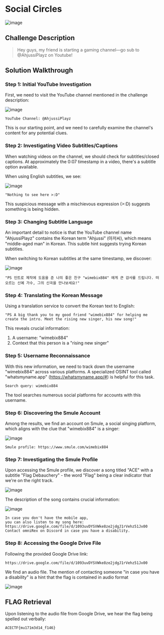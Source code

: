 # Social Circles

![image](https://github.com/user-attachments/assets/1fd75316-c190-4f46-84d1-3792c7a48280)

## Challenge Description

> Hey guys, my friend is starting a gaming channel—go sub to @AhjussiPlayz on Youtube!


## Solution Walkthrough

### Step 1: Initial YouTube Investigation

First, we need to visit the YouTube channel mentioned in the challenge description:

![image](https://github.com/user-attachments/assets/f892ac53-ce9b-493d-8950-38bcf92bbf19)


```
YouTube Channel: @AhjussiPlayz
```

This is our starting point, and we need to carefully examine the channel's content for any potential clues.

### Step 2: Investigating Video Subtitles/Captions

When watching videos on the channel, we should check for subtitles/closed captions. At approximately the 0:07 timestamp in a video, there's a subtitle option available.

When using English subtitles, we see:

![image](https://github.com/user-attachments/assets/7ad2e1ad-02af-4a6e-9de9-64346b5f106f)


```
"Nothing to see here >:D"
```

This suspicious message with a mischievous expression (>:D) suggests something is being hidden.

### Step 3: Changing Subtitle Language

An important detail to notice is that the YouTube channel name "AhjussiPlayz" contains the Korean term "Ahjussi" (아저씨), which means "middle-aged man" in Korean. This subtle hint suggests trying Korean subtitles.

When switching to Korean subtitles at the same timestamp, we discover:

![image](https://github.com/user-attachments/assets/9c472949-9c44-404e-9e94-d79fb56252c7)


```
"PS 인트로 제작에 도움을 준 나의 좋은 친구 "wimebix884" 에게 큰 감사를 드립니다. 떠오르는 신예 가수, 그의 신곡을 만나보세요!"
```

### Step 4: Translating the Korean Message

Using a translation service to convert the Korean text to English:

```
"PS A big thank you to my good friend "wimebix884" for helping me create the intro. Meet the rising new singer, his new song!"
```

This reveals crucial information:
1. A username: "wimebix884"
2. Context that this person is a "rising new singer"

### Step 5: Username Reconnaissance

With this new information, we need to track down the username "wimebix884" across various platforms. A specialized OSINT tool called "whatsmyname.app" (https://whatsmyname.app/#) is helpful for this task.

```
Search query: wimebix884
```

The tool searches numerous social platforms for accounts with this username.

### Step 6: Discovering the Smule Account

Among the results, we find an account on Smule, a social singing platform, which aligns with the clue that "wimebix884" is a singer:

![image](https://github.com/user-attachments/assets/c4064b0b-467d-40be-a72f-c1a600137c7b)


```
Smule profile: https://www.smule.com/wimebix884
```

### Step 7: Investigating the Smule Profile

Upon accessing the Smule profile, we discover a song titled "ACE" with a subtitle "Flag Debauchery" - the word "Flag" being a clear indicator that we're on the right track.

![image](https://github.com/user-attachments/assets/b0530f7c-f990-4ed2-8b18-b4c43c15a810)

The description of the song contains crucial information:

![image](https://github.com/user-attachments/assets/d8aac091-9906-4e6d-b708-f87608d03dbe)

```
In case you don't have the mobile app,
you can also listen to my song here:
https://drive.google.com/file/d/1093uvDYSVWke8ze2jdgJ1rVehz51Jx00
Contact omniRex on Discord in case you have a disability.
```

### Step 8: Accessing the Google Drive File

Following the provided Google Drive link:

```
https://drive.google.com/file/d/1093uvDYSVWke8ze2jdgJ1rVehz51Jx00
```

We find an audio file. The mention of contacting someone "in case you have a disability" is a hint that the flag is contained in audio format

![image](https://github.com/user-attachments/assets/53765c82-f739-42ad-b0c2-ef1fecbaa661)

## FLAG Retrieval

Upon listening to the audio file from Google Drive, we hear the flag being spelled out verbally:

```
ACECTF{mu171m3d14_f146}
```
